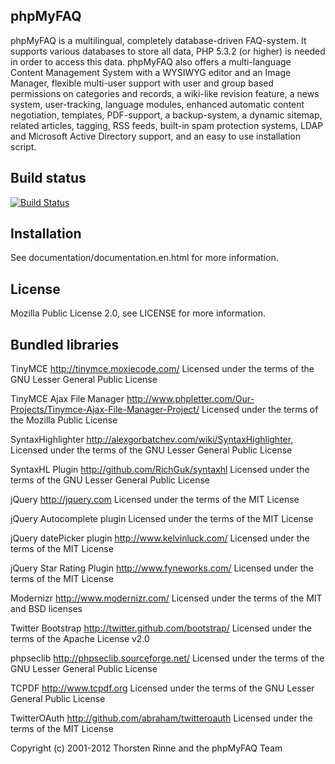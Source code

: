 phpMyFAQ
--------

phpMyFAQ is a multilingual, completely database-driven FAQ-system. It supports
various databases to store all data, PHP 5.3.2 (or higher) is needed in order to
access this data. phpMyFAQ also offers a multi-language Content Management
System with a WYSIWYG editor and an Image Manager, flexible multi-user support
with user and group based permissions on categories and records, a wiki-like
revision feature, a news system, user-tracking, language modules, enhanced
automatic content negotiation, templates, PDF-support, a backup-system, a
dynamic sitemap, related articles, tagging, RSS feeds, built-in spam protection
systems, LDAP and Microsoft Active Directory support, and an easy to use
installation script.


Build status
------------

[![Build Status](https://secure.travis-ci.org/thorsten/phpMyFAQ.png?branch=2.8)](http://travis-ci.org/thorsten/phpMyFAQ)

Installation
------------

See documentation/documentation.en.html for more information.


License
-------

Mozilla Public License 2.0, see LICENSE for more information.


Bundled libraries
-----------------

TinyMCE
http://tinymce.moxiecode.com/
Licensed under the terms of the GNU Lesser General Public License

TinyMCE Ajax File Manager
http://www.phpletter.com/Our-Projects/Tinymce-Ajax-File-Manager-Project/
Licensed under the terms of the Mozilla Public License

SyntaxHighlighter
http://alexgorbatchev.com/wiki/SyntaxHighlighter,
Licensed under the terms of the GNU Lesser General Public License

SyntaxHL Plugin
http://github.com/RichGuk/syntaxhl
Licensed under the terms of the GNU Lesser General Public License

jQuery
http://jquery.com
Licensed under the terms of the MIT License

jQuery Autocomplete plugin
Licensed under the terms of the MIT License

jQuery datePicker plugin
http://www.kelvinluck.com/
Licensed under the terms of the MIT License

jQuery Star Rating Plugin
http://www.fyneworks.com/
Licensed under the terms of the MIT License

Modernizr
http://www.modernizr.com/
Licensed under the terms of the MIT and BSD licenses

Twitter Bootstrap
http://twitter.github.com/bootstrap/
Licensed under the terms of the Apache License v2.0

phpseclib
http://phpseclib.sourceforge.net/
Licensed under the terms of the GNU Lesser General Public License

TCPDF
http://www.tcpdf.org
Licensed under the terms of the GNU Lesser General Public License

TwitterOAuth
http://github.com/abraham/twitteroauth
Licensed under the terms of the MIT License


Copyright (c) 2001-2012 Thorsten Rinne and the phpMyFAQ Team
